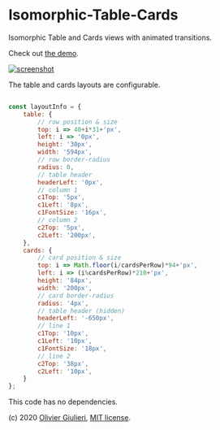 # Isomorphic-Table-Cards

Isomorphic Table and Cards views with animated transitions.


Check out [the demo](https://evoluteur.github.io/isomorphic-table-cards/).


[![screenshot](https://raw.github.com/evoluteur/isomorphic-table-cards/master/screenshot.gif)](https://evoluteur.github.io/isomorphic-table-cards/)



The table and cards layouts are configurable.

```javascript

const layoutInfo = {
	table: {
		// row position & size
		top: i => 40+i*31+'px',
		left: i => '0px',
		height: '30px',
		width: '594px',
		// row border-radius
		radius: 0,
		// table header
		headerLeft: '0px',
		// column 1
		c1Top: '5px',
		c1Left: '8px',
		c1FontSize: '16px',
		// column 2
		c2Top: '5px',
		c2Left: '200px',
	},
	cards: {
		// card position & size
		top: i => Math.floor(i/cardsPerRow)*94+'px',
		left: i => (i%cardsPerRow)*210+'px',
		height: '84px',
		width: '200px',
		// card border-radius
		radius: '4px',
		// table header (hidden)
		headerLeft: '-650px',
		// line 1
		c1Top: '10px',
		c1Left: '10px',
		c1FontSize: '18px',
		// line 2
		c2Top: '38px',
		c2Left: '10px',
	}
};

```

This code has no dependencies.


(c) 2020 [Olivier Giulieri](https://evoluteur.github.io/), [MIT license](http://github.com/evoluteur/isomorphic-table-cards/blob/master/LICENSE).
